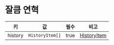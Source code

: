 # 잘큼 연혁

| 키 | 값 | 필수 | 비고 |
| --- | --- | --- | --- |
| history | `HistoryItem[]` | true | [HistoryItem](../../models/history-item.md) |
